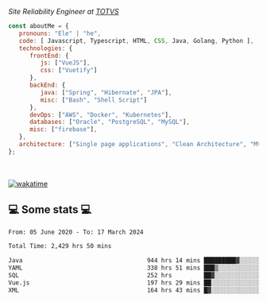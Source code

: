 <p><em>Site Reliability Engineer at <a href="https://www.totvs.com/">TOTVS</a></br>
</em></p>


```javascript
const aboutMe = {
   pronouns: "Ele" | "he",
   code: [ Javascript, Typescript, HTML, CSS, Java, Golang, Python ],
   technologies: {
      frontEnd: {
         js: ["VueJS"],
         css: ["Vuetify"]
      },
      backEnd: {
         java: ["Spring", "Hibernate", "JPA"],
         misc: ["Bash", "Shell Script"]
      },
      devOps: ["AWS", "Docker", "Kubernetes"],
      databases: ["Oracle", "PostgreSQL", "MySQL"],
      misc: ["firebase"],
   },
   architecture: ["Single page applications", "Clean Architecture", "MVC", "Microservices"],
};
```
</br></br>
[![wakatime](https://wakatime.com/badge/user/a3a8ed06-d304-4d6b-bc86-4adc418cdea7.svg)](https://wakatime.com/@a3a8ed06-d304-4d6b-bc86-4adc418cdea7)
<h2>💻 Some stats 💻</h2>

<!--START_SECTION:waka-->

```txt
From: 05 June 2020 - To: 17 March 2024

Total Time: 2,429 hrs 50 mins

Java                                   944 hrs 14 mins █████████▓░░░░░░░░░░░░░░░   38.86 %
YAML                                   338 hrs 51 mins ███▒░░░░░░░░░░░░░░░░░░░░░   13.95 %
SQL                                    252 hrs         ██▓░░░░░░░░░░░░░░░░░░░░░░   10.37 %
Vue.js                                 197 hrs 29 mins ██░░░░░░░░░░░░░░░░░░░░░░░   08.13 %
XML                                    164 hrs 43 mins █▓░░░░░░░░░░░░░░░░░░░░░░░   06.78 %
```

<!--END_SECTION:waka-->
